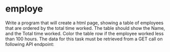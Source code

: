 # employe
Write a program that will create a html page, showing a table of employees that are ordered by the total time worked. The table should show the Name, and the Total time worked. Color the table row if the employee worked less than 100 hours. The data for this task must be retrieved from a GET call on following API endpoint:
